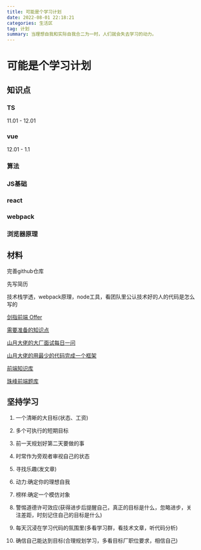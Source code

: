```yaml
---
title: 可能是个学习计划
date: 2022-08-01 22:18:21
categories: 生活区
tag: 计划
summary: 当理想自我和实际自我合二为一时，人们就会失去学习的动力。
---
```


# 可能是个学习计划

## 知识点


### TS

11.01 - 12.01
### vue

12.01 - 1.1

### 算法


### JS基础


### react

### webpack


### 浏览器原理

## 材料

完善github仓库

先写简历

技术栈学透，webpack原理，node工具，看团队里公认技术好的人的代码是怎么写的

[剑指前端 Offer](https://febook.hzfe.org/awesome-interview/)

[需要准备的知识点](https://segmentfault.com/a/1190000021761594)


[山月大佬的大厂面试每日一问](https://q.shanyue.tech/)

[山月大佬的用最少的代码完成一个框架](https://github.com/shfshanyue/mini-code)

[前端知识库](https://www.html5iq.com/600fe22e9ab55c133a956711.html)

[珠峰前端题库](https://cfz6pr2brp.feishu.cn/base/appiHELqQxL9uyOqlNjMQQhOEUI?table=tblMaffjeFYrLrQe&view=vewJHSwJVd)

## 坚持学习

1. 一个清晰的大目标(状态、工资)

2. 多个可执行的短期目标

3. 前一天规划好第二天要做的事

4. 时常作为旁观者审视自己的状态

5. 寻找乐趣(发文章)

6. 动力:确定你的理想自我

7. 榜样:确定一个模仿对象

8. 警惕道德许可效应(获得进步后提醒自己，真正的目标是什么，忽略进步，关注差距，时刻记住自己的目标是什么)

9. 每天沉浸在学习代码的氛围里(多看学习群，看技术文章，听代码分析)

10. 确信自己能达到目标(合理规划学习，多看目标厂职位要求，相信自己)
